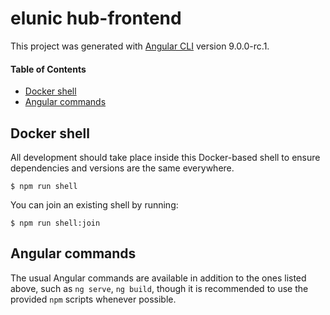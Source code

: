 # elunic hub-frontend

This project was generated with [Angular CLI](https://github.com/angular/angular-cli) version 9.0.0-rc.1.


#### Table of Contents

- [Docker shell](#docker-shell)
- [Angular commands](#angular-commands)

## Docker shell

All development should take place inside this Docker-based shell
to ensure dependencies and versions are the same everywhere.

```shell
$ npm run shell
```

You can join an existing shell by running:

```shell
$ npm run shell:join
```

## Angular commands

The usual Angular commands are available in addition to the ones listed above,
such as `ng serve`, `ng build`, though it is recommended to use the provided
`npm` scripts whenever possible.
